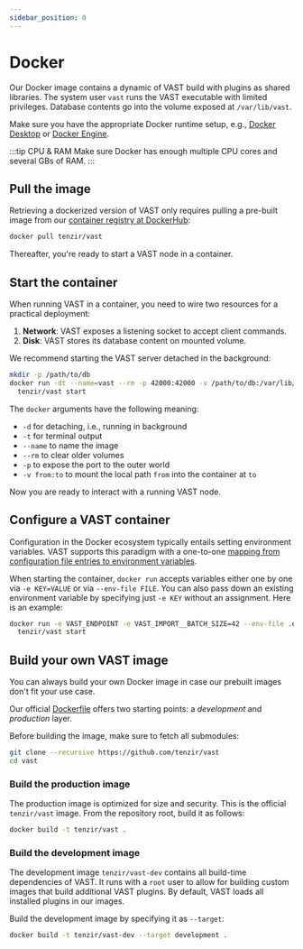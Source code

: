 ```yaml
---
sidebar_position: 0
---
```


# Docker

Our Docker image contains a dynamic of VAST build with plugins as shared
libraries. The system user `vast` runs the VAST executable with limited
privileges. Database contents go into the volume exposed at `/var/lib/vast`.

Make sure you have the appropriate Docker runtime setup, e.g., [Docker
Desktop](https://www.docker.com/products/docker-desktop/) or [Docker
Engine](https://docs.docker.com/engine/).

:::tip CPU & RAM
Make sure Docker has enough multiple CPU cores and several GBs of RAM.
:::
## Pull the image

Retrieving a dockerized version of VAST only requires pulling a pre-built image
from our [container registry at DockerHub][dockerhub]:

```bash
docker pull tenzir/vast
```

Thereafter, you're ready to start a VAST node in a container.

[dockerhub]: https://hub.docker.com/repository/docker/tenzir/vast

## Start the container

When running VAST in a container, you need to wire two resources for a practical
deployment:

1. **Network**: VAST exposes a listening socket to accept client commands.
2. **Disk**: VAST stores its database content on mounted volume.

We recommend starting the VAST server detached in the background:

```bash
mkdir -p /path/to/db
docker run -dt --name=vast --rm -p 42000:42000 -v /path/to/db:/var/lib/vast \
  tenzir/vast start
```

The `docker` arguments have the following meaning:

- `-d` for detaching, i.e., running in background
- `-t` for terminal output
- `--name` to name the image
- `--rm` to clear older volumes
- `-p` to expose the port to the outer world
- `-v from:to` to mount the local path `from` into the container at `to`

Now you are ready to interact with a running VAST node.

## Configure a VAST container

Configuration in the Docker ecosystem typically entails setting environment
variables. VAST supports this paradigm with a one-to-one [mapping from
configuration file entries to environment
variables](/docs/setup-vast/configure#environment-variables).

When starting the container, `docker run` accepts variables either one by one
via `-e KEY=VALUE` or via `--env-file FILE`. You can also pass down an existing
environment variable by specifying just `-e KEY` without an assignment. Here is
an example:

```bash
docker run -e VAST_ENDPOINT -e VAST_IMPORT__BATCH_SIZE=42 --env-file .env \
  tenzir/vast start
```

## Build your own VAST image

You can always build your own Docker image in case our prebuilt images don't fit
your use case.

Our official [Dockerfile](https://github.com/tenzir/vast/blob/master/Dockerfile)
offers two starting points: a *development* and *production* layer.

Before building the image, make sure to fetch all submodules:

```bash
git clone --recursive https://github.com/tenzir/vast
cd vast
```

### Build the production image

The production image is optimized for size and security. This is the official
`tenzir/vast` image. From the repository root, build it as follows:

```bash
docker build -t tenzir/vast .
```

### Build the development image

The development image `tenzir/vast-dev` contains all build-time dependencies of
VAST. It runs with a `root` user to allow for building custom images that build
additional VAST plugins. By default, VAST loads all installed plugins in our
images.

Build the development image by specifying it as `--target`:

```bash
docker build -t tenzir/vast-dev --target development .
```
